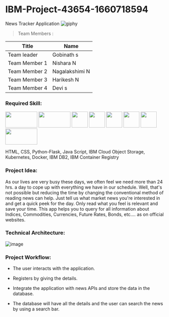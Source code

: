 # IBM-Project-43654-1660718594
News Tracker Application
![giphy](https://user-images.githubusercontent.com/113881296/196044824-0164d621-4d6f-417f-92aa-4de158720f52.gif)

                                              
>Team Members :

| Title  | Name |
| ------------- | ------------- |
| Team leader | Gobinath s |
| Team Member 1  | Nishara N  |
| Team Member 2  | Nagalakshimi N  |
| Team Member 3 | Harikesh N |
| Team Member 4 | Devi s |

### Required Skill:
<img src =https://user-images.githubusercontent.com/113881296/196045303-6d6270b4-2e1c-4ed7-9169-c72c41faf385.png width="100" height="50"/>    <img src =https://user-images.githubusercontent.com/113881296/196045387-7a24163a-95b9-45d9-a31c-24e7e5ed7d81.png width="100" height="50"/>  <img src =https://user-images.githubusercontent.com/113881296/196045460-cf9e83c3-e7e2-407f-a6ac-f5dc02d850af.png width="50" height="50"/> <img src =https://user-images.githubusercontent.com/113881296/196045523-36eaa924-b0e4-403d-bb47-7d04805c7fe0.png width="50" height="50"/>  <img src =https://user-images.githubusercontent.com/113881296/196045564-49d9218e-5c5c-4619-b7ae-64163036937f.png width="50" height="50"/>  <img src =https://user-images.githubusercontent.com/113881296/196045595-4f5e5740-3ca2-4688-bd99-3b3bedd09209.png width="50" height="50"/>  <img src =https://user-images.githubusercontent.com/113881296/196045630-3941b161-ea2a-444e-94a9-f2cca0d6a3a8.png width="50" height="50"/>  <img src =https://user-images.githubusercontent.com/113881296/196045698-f093f1e8-d1bb-4f2e-9e6e-e722e3f9adbe.png width="100" height="50"/>

HTML, CSS, Python-Flask, Java Script, IBM Cloud Object Storage, Kubernetes, Docker, IBM DB2, IBM Container Registry

### Project Idea:
As our lives are very busy these days, we often feel we need more than 24 hrs. a day to cope up with everything we have in our schedule. Well, that's not possible but reducing the time by changing the conventional method of reading news can help. Just tell us what market news you're interested in and get a quick peek for the day. Only read what you feel is relevant and save your time. This app helps you to query for all information about Indices, Commodities, Currencies, Future Rates, Bonds, etc.… as on official websites.

### Technical Architecture:
![image](https://user-images.githubusercontent.com/113881296/196045807-5dd572cd-8061-43e5-a545-6d8d36341d06.png)

### Project Workflow: 
- The user interacts with the application.

- Registers by giving the details.

- Integrate the application with news APIs and store the data in the database.

- The database will have all the details and the user can search the news by using a search bar.








